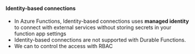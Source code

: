 
#### Identity-based connections
- In Azure Functions, Identity-based connections uses **managed identity** to connect with external services without storing secrets in your function app settings
- Identity-based connections are not supported with Durable Functions.
- We can to control the access with RBAC
